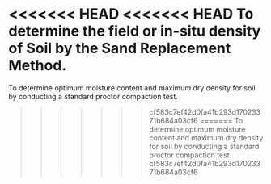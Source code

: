 <<<<<<< HEAD
<<<<<<< HEAD
To determine the field or in-situ density of Soil by the Sand Replacement Method.
=======
To determine optimum moisture content and maximum dry density for soil by conducting a standard proctor compaction test.
>>>>>>> cf583c7ef42d0fa41b293d17023371b684a03cf6
=======
To determine optimum moisture content and maximum dry density for soil by conducting a standard proctor compaction test.
>>>>>>> cf583c7ef42d0fa41b293d17023371b684a03cf6

